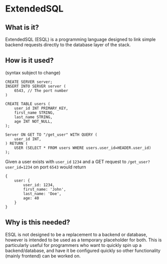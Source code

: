 # ExtendedSQL

## What is it?

ExtendedSQL (ESQL) is a programming language designed to link simple backend requests directly to the database layer of the stack.

## How is it used?

(syntax subject to change)

```
CREATE SERVER server;
INSERT INTO SERVER server (
    6543, // The port number
)

CREATE TABLE users (
    user_id INT PRIMARY_KEY,
    first_name STRING,
    last_name STRING,
    age INT NOT_NULL,
);

Server ON GET TO "/get_user" WITH QUERY (
    user_id INT,
) RETURN (
    USER (SELECT * FROM users WHERE users.user_id=HEADER.user_id)
);
```

Given a user exists with `user_id` `1234` and a GET request to `/get_user?user_id=1234` on port `6543` would return

```JS
{
    user: {
        user_id: 1234,
        first_name: 'John',
        last_name: 'Doe',
        age: 40
    }
}
```

## Why is this needed?

ESQL is not designed to be a replacement to a backend or database, however is intended to be used as a temporary placeholder for both. This is particularly useful for programmers who want to quickly spin up a backend/database, and have it be configured quickly so other functionality (mainly frontend) can be worked on.
